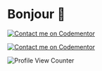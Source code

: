 # Bonjour 👋

[![Contact me on Codementor](https://www.codementor.io/m-badges/diantolintin3/im-a-cm-b.svg)](https://www.codementor.io/@diantolintin3?refer=badge)

[![Contact me on Codementor](https://www.codementor.io/m-badges/diantolintin3/book-session.svg)](https://www.codementor.io/@diantolintin3?refer=badge)

![Profile View Counter](https://komarev.com/ghpvc/?username=dlintin)
